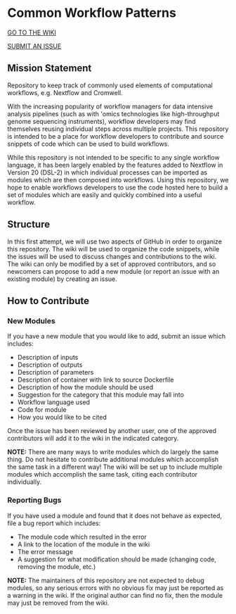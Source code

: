 # Common Workflow Patterns

[GO TO THE WIKI](https://github.com/FredHutch/workflow-patterns/wiki)

[SUBMIT AN ISSUE](https://github.com/FredHutch/workflow-patterns/issues)

## Mission Statement

Repository to keep track of commonly used elements of computational workflows, e.g. Nextflow and Cromwell.

With the increasing popularity of workflow managers for data intensive analysis pipelines (such as
with 'omics technologies like high-throughput genome sequencing instruments), workflow developers
may find themselves reusing individual steps across multiple projects. This repository is intended
to be a place for workflow developers to contribute and source snippets of code which can be used
to build workflows.

While this repository is not intended to be specific to any single workflow language, it has been
largely enabled by the features added to Nextflow in Version 20 (DSL-2) in which individual processes
can be imported as modules which are then composed into workflows. Using this repository, we hope to
enable workflows developers to use the code hosted here to build a set of modules which are easily
and quickly combined into a useful workflow.

## Structure

In this first attempt, we will use two aspects of GitHub in order to organize this repository. The
wiki will be used to organize the code snippets, while the issues will be used to discuss changes
and contributions to the wiki. The wiki can only be modified by a set of approved contributors, and
so newcomers can propose to add a new module (or report an issue with an existing module) by creating
an issue.

## How to Contribute

### New Modules

If you have a new module that you would like to add, submit an issue which includes:

- Description of inputs
- Description of outputs
- Description of parameters
- Description of container with link to source Dockerfile
- Description of how the module should be used
- Suggestion for the category that this module may fall into
- Workflow language used
- Code for module
- How you would like to be cited

Once the issue has been reviewed by another user, one of the approved contributors will add it
to the wiki in the indicated category.

**NOTE:** There are many ways to write modules which do largely the same thing. 
Do not hesitate to contribute additional modules which accomplish the same task in a different way!
The wiki will be set up to include multiple modules which accomplish the same task, citing each
contributor individually.

### Reporting Bugs

If you have used a module and found that it does not behave as expected, file a bug report
which includes:

- The module code which resulted in the error
- A link to the location of the module in the wiki
- The error message
- A suggestion for what modification should be made (changing code, removing the module, etc.)

**NOTE:** The maintainers of this repository are not expected to debug modules, so any serious
errors with no obvious fix may just be reported as a warning in the wiki. If the original author
can find no fix, then the module may just be removed from the wiki.

